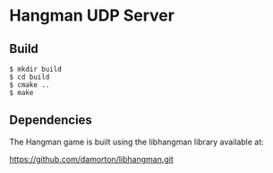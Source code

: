 # Hangman UDP Server

## Build

```
$ mkdir build
$ cd build
$ cmake ..
$ make
```
## Dependencies

The Hangman game is built using the libhangman library available at: 

https://github.com/damorton/libhangman.git



